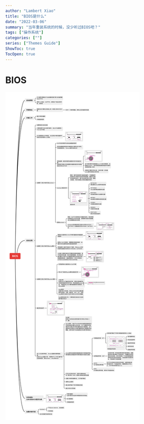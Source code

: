 ```yaml
---
author: "Lambert Xiao"
title: "BIOS是什么"
date: "2022-03-06"
summary: "当年重装系统的时候，没少听过BIOS吧？"
tags: ["操作系统"]
categories: [""]
series: ["Themes Guide"]
ShowToc: true
TocOpen: true
---
```



# BIOS

![](./BIOS.png)
